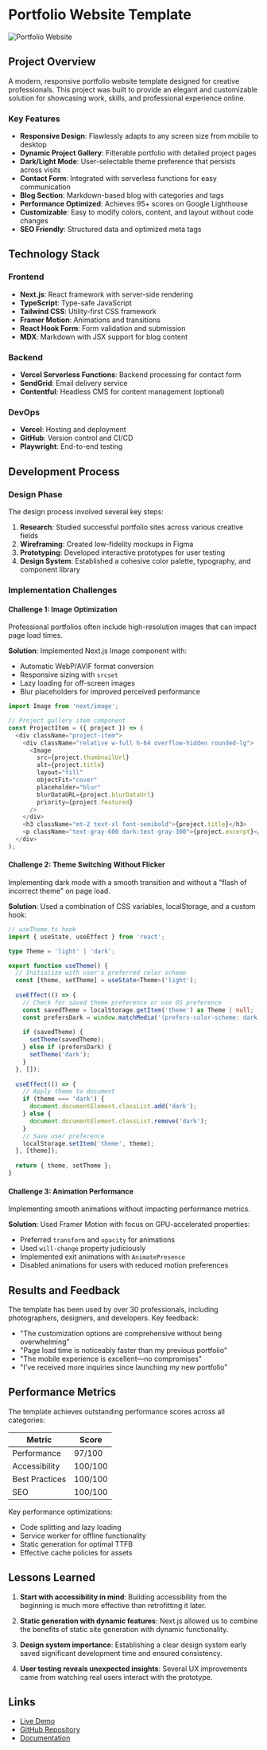 # Portfolio Website Template

![Portfolio Website](../../assets/images/portfolio-screenshot.jpg)

## Project Overview

A modern, responsive portfolio website template designed for creative professionals. This project was built to provide an elegant and customizable solution for showcasing work, skills, and professional experience online.

### Key Features

- **Responsive Design**: Flawlessly adapts to any screen size from mobile to desktop
- **Dynamic Project Gallery**: Filterable portfolio with detailed project pages
- **Dark/Light Mode**: User-selectable theme preference that persists across visits
- **Contact Form**: Integrated with serverless functions for easy communication
- **Blog Section**: Markdown-based blog with categories and tags
- **Performance Optimized**: Achieves 95+ scores on Google Lighthouse
- **Customizable**: Easy to modify colors, content, and layout without code changes
- **SEO Friendly**: Structured data and optimized meta tags

## Technology Stack

### Frontend
- **Next.js**: React framework with server-side rendering
- **TypeScript**: Type-safe JavaScript
- **Tailwind CSS**: Utility-first CSS framework
- **Framer Motion**: Animations and transitions
- **React Hook Form**: Form validation and submission
- **MDX**: Markdown with JSX support for blog content

### Backend
- **Vercel Serverless Functions**: Backend processing for contact form
- **SendGrid**: Email delivery service
- **Contentful**: Headless CMS for content management (optional)

### DevOps
- **Vercel**: Hosting and deployment
- **GitHub**: Version control and CI/CD
- **Playwright**: End-to-end testing

## Development Process

### Design Phase

The design process involved several key steps:

1. **Research**: Studied successful portfolio sites across various creative fields
2. **Wireframing**: Created low-fidelity mockups in Figma
3. **Prototyping**: Developed interactive prototypes for user testing
4. **Design System**: Established a cohesive color palette, typography, and component library

### Implementation Challenges

#### Challenge 1: Image Optimization

Professional portfolios often include high-resolution images that can impact page load times.

**Solution**: Implemented Next.js Image component with:
- Automatic WebP/AVIF format conversion
- Responsive sizing with `srcset`
- Lazy loading for off-screen images
- Blur placeholders for improved perceived performance

```typescript
import Image from 'next/image';

// Project gallery item component
const ProjectItem = ({ project }) => (
  <div className="project-item">
    <div className="relative w-full h-64 overflow-hidden rounded-lg">
      <Image
        src={project.thumbnailUrl}
        alt={project.title}
        layout="fill"
        objectFit="cover"
        placeholder="blur"
        blurDataURL={project.blurDataUrl}
        priority={project.featured}
      />
    </div>
    <h3 className="mt-2 text-xl font-semibold">{project.title}</h3>
    <p className="text-gray-600 dark:text-gray-300">{project.excerpt}</p>
  </div>
);
```

#### Challenge 2: Theme Switching Without Flicker

Implementing dark mode with a smooth transition and without a "flash of incorrect theme" on page load.

**Solution**: Used a combination of CSS variables, localStorage, and a custom hook:

```typescript
// useTheme.ts hook
import { useState, useEffect } from 'react';

type Theme = 'light' | 'dark';

export function useTheme() {
  // Initialize with user's preferred color scheme
  const [theme, setTheme] = useState<Theme>('light');
  
  useEffect(() => {
    // Check for saved theme preference or use OS preference
    const savedTheme = localStorage.getItem('theme') as Theme | null;
    const prefersDark = window.matchMedia('(prefers-color-scheme: dark)').matches;
    
    if (savedTheme) {
      setTheme(savedTheme);
    } else if (prefersDark) {
      setTheme('dark');
    }
  }, []);
  
  useEffect(() => {
    // Apply theme to document
    if (theme === 'dark') {
      document.documentElement.classList.add('dark');
    } else {
      document.documentElement.classList.remove('dark');
    }
    // Save user preference
    localStorage.setItem('theme', theme);
  }, [theme]);
  
  return { theme, setTheme };
}
```

#### Challenge 3: Animation Performance

Implementing smooth animations without impacting performance metrics.

**Solution**: Used Framer Motion with focus on GPU-accelerated properties:

- Preferred `transform` and `opacity` for animations
- Used `will-change` property judiciously
- Implemented exit animations with `AnimatePresence`
- Disabled animations for users with reduced motion preferences

## Results and Feedback

The template has been used by over 30 professionals, including photographers, designers, and developers. Key feedback:

- "The customization options are comprehensive without being overwhelming"
- "Page load time is noticeably faster than my previous portfolio"
- "The mobile experience is excellent—no compromises"
- "I've received more inquiries since launching my new portfolio"

## Performance Metrics

The template achieves outstanding performance scores across all categories:

| Metric | Score |
|--------|-------|
| Performance | 97/100 |
| Accessibility | 100/100 |
| Best Practices | 100/100 |
| SEO | 100/100 |

Key performance optimizations:
- Code splitting and lazy loading
- Service worker for offline functionality
- Static generation for optimal TTFB
- Effective cache policies for assets

## Lessons Learned

1. **Start with accessibility in mind**: Building accessibility from the beginning is much more effective than retrofitting it later.

2. **Static generation with dynamic features**: Next.js allowed us to combine the benefits of static site generation with dynamic functionality.

3. **Design system importance**: Establishing a clear design system early saved significant development time and ensured consistency.

4. **User testing reveals unexpected insights**: Several UX improvements came from watching real users interact with the prototype.

## Links

- [Live Demo](https://portfolio-template-demo.vercel.app)
- [GitHub Repository](https://github.com/yourusername/portfolio-template)
- [Documentation](https://github.com/yourusername/portfolio-template/wiki) 